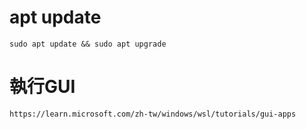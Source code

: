 # apt update  

    sudo apt update && sudo apt upgrade

# 執行GUI  

    https://learn.microsoft.com/zh-tw/windows/wsl/tutorials/gui-apps